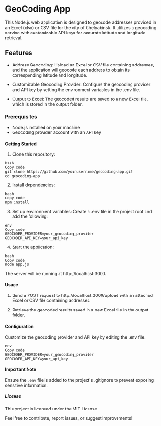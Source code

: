 # GeoCoding App
This Node.js web application is designed to geocode addresses provided in an Excel (xlsx) or CSV file for the city of Chelyabinsk. It utilizes a geocoding service with customizable API keys for accurate latitude and longitude retrieval.

## Features
* Address Geocoding: Upload an Excel or CSV file containing addresses, and the application will geocode each address to obtain its corresponding latitude and longitude.

* Customizable Geocoding Provider: Configure the geocoding provider and API key by setting the environment variables in the .env file.

* Output to Excel: The geocoded results are saved to a new Excel file, which is stored in the output folder.

### Prerequisites
* Node.js installed on your machine
* Geocoding provider account with an API key

#### Getting Started
1. Clone this repository:
```
bash
Copy code
git clone https://github.com/yourusername/geocoding-app.git
cd geocoding-app
```

2. Install dependencies:
```
bash
Copy code
npm install
```
3. Set up environment variables:
Create a .env file in the project root and add the following:
```
env
Copy code
GEOCODER_PROVIDER=your_geocoding_provider
GEOCODER_API_KEY=your_api_key
```
4. Start the application:
```
bash
Copy code
node app.js
```
The server will be running at http://localhost:3000.

#### Usage
1. Send a POST request to http://localhost:3000/upload with an attached Excel or CSV file containing addresses.

2. Retrieve the geocoded results saved in a new Excel file in the output folder.

#### Configuration
Customize the geocoding provider and API key by editing the .env file.
```
env
Copy code
GEOCODER_PROVIDER=your_geocoding_provider
GEOCODER_API_KEY=your_api_key
```
#### Important Note
Ensure the `.env` file is added to the project's .gitignore to prevent exposing sensitive information.

##### License
This project is licensed under the MIT License.

Feel free to contribute, report issues, or suggest improvements!